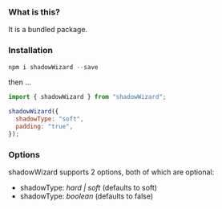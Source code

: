 ### What is this?

It is a bundled package.

### Installation

```node.js
npm i shadowWizard --save
```

then ...

```node.js
import { shadowWizard } from "shadowWizard";

shadowWizard({
  shadowType: "soft",
  padding: "true",
});
```

### Options

shadowWizard supports 2 options, both of which are optional:

- shadowType: _hard | soft_ (defaults to soft)
- shadowType: _boolean_ (defaults to false)
